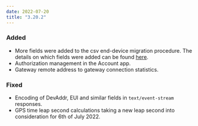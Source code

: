 ```yaml
---
date: 2022-07-20
title: "3.20.2"
---
```


### Added

- More fields were added to the csv end-device migration procedure. The details on which fields were added can be found [here](https://www.thethingsindustries.com/docs/devices/adding-devices/adding-devices-in-bulk/device-csv/).
- Authorization management in the Account app.
- Gateway remote address to gateway connection statistics.

### Fixed

- Encoding of DevAddr, EUI and similar fields in `text/event-stream` responses.
- GPS time leap second calculations taking a new leap second into consideration for 6th of July 2022.
